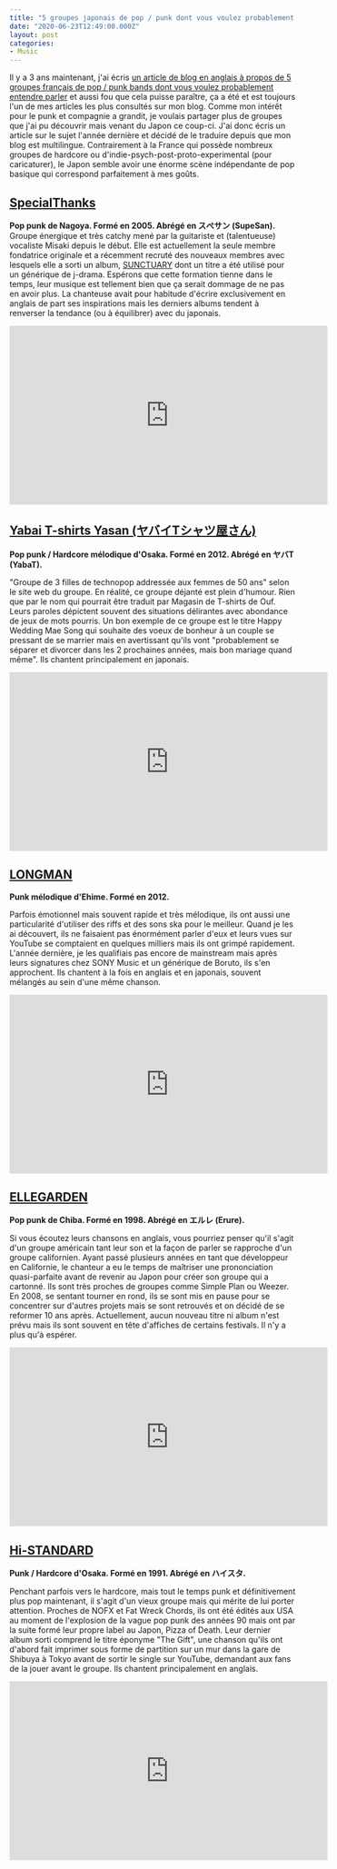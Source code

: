 ```yaml
---
title: "5 groupes japonais de pop / punk dont vous voulez probablement entendre parler"
date: "2020-06-23T12:49:00.000Z"
layout: post
categories:
- Music
---
```

Il y a 3 ans maintenant, j'ai écris [un article de blog en anglais à propos de 5 groupes français de pop / punk bands dont vous voulez probablement entendre parler](/2017/03/08/5-french-pop-punk-bands-you-might-wanna-know-about) et aussi fou que cela puisse paraître, ça a été et est toujours l'un de mes articles les plus consultés sur mon blog. Comme mon intérêt pour le punk et compagnie a grandit, je voulais partager plus de groupes que j'ai pu découvrir mais venant du Japon ce coup-ci. J'ai donc écris un article sur le sujet l'année dernière et décidé de le traduire depuis que mon blog est multilingue.
Contrairement à la France qui possède nombreux groupes de hardcore ou d'indie-psych-post-proto-experimental (pour caricaturer), le Japon semble avoir une énorme scène indépendante de pop basique qui correspond parfaitement à mes goûts.

## [SpecialThanks](https://open.spotify.com/artist/1ZzoJJ9wVpdlxB8Hp96ENk)

**Pop punk de Nagoya. Formé en 2005. Abrégé en スぺサン (SupeSan).**  
Groupe énergique et très catchy mené par la guitariste et (talentueuse) vocaliste Misaki depuis le début. Elle est actuellement la seule membre fondatrice originale et a récemment recruté des nouveaux membres avec lesquels elle a sorti un album, [SUNCTUARY](https://open.spotify.com/album/2huhdNL3TBJ4n6v71th1nZ) dont un titre a été utilisé pour un générique de j-drama. Espérons que cette formation tienne dans le temps, leur musique est tellement bien que ça serait dommage de ne pas en avoir plus. La chanteuse avait pour habitude d'écrire exclusivement en anglais de part ses inspirations mais les derniers albums tendent à renverser la tendance (ou à équilibrer) avec du japonais.

<iframe style="display: block; margin: auto;" width="560" height="315" src="https://www.youtube.com/embed/b34cRpu1NIM" frameborder="0" allowfullscreen></iframe>

## [Yabai T-shirts Yasan (ヤバイTシャツ屋さん)](https://open.spotify.com/artist/3GP0RQRnBvpYVgdVYfcaGS)

**Pop punk / Hardcore mélodique d'Osaka. Formé en 2012. Abrégé en ヤバT (YabaT).**  

"Groupe de 3 filles de technopop addressée aux femmes de 50 ans" selon le site web du groupe. En réalité, ce groupe déjanté est plein d'humour. Rien que par le nom qui pourrait être traduit par Magasin de T-shirts de Ouf. Leurs paroles dépictent souvent des situations délirantes avec abondance de jeux de mots pourris. Un bon exemple de ce groupe est le titre Happy Wedding Mae Song qui souhaite des voeux de bonheur à un couple se pressant de se marrier mais en avertissant qu'ils vont "probablement se séparer et divorcer dans les 2 prochaines années, mais bon mariage quand même". Ils chantent principalement en japonais.

<iframe style="display: block; margin: auto;" width="560" height="315" src="https://www.youtube.com/embed/lVIHyj9qVy0" frameborder="0" allowfullscreen></iframe>

## [LONGMAN](https://longman.jp/)

**Punk mélodique d'Ehime. Formé en 2012.**  

Parfois émotionnel mais souvent rapide et très mélodique, ils ont aussi une particularité d'utiliser des riffs et des sons ska pour le meilleur. Quand je les ai découvert, ils ne faisaient pas énormément parler d'eux et leurs vues sur YouTube se comptaient en quelques milliers mais ils ont grimpé rapidement. L'année dernière, je les qualifiais pas encore de mainstream mais après leurs signatures chez SONY Music et un générique de Boruto, ils s'en approchent. Ils chantent à la fois en anglais et en japonais, souvent mélangés au sein d'une même chanson.

<iframe style="display: block; margin: auto;" width="560" height="315" src="https://www.youtube.com/embed/W0Xfg1xvP2I" frameborder="0" allowfullscreen></iframe>

## [ELLEGARDEN](https://open.spotify.com/artist/3cbd5GWGOknxmFAe77MDbk)

**Pop punk de Chiba. Formé en 1998. Abrégé en エルレ (Erure).**   

Si vous écoutez leurs chansons en anglais, vous pourriez penser qu'il s'agit d'un groupe américain tant leur son et la façon de parler se rapproche d'un groupe californien. Ayant passé plusieurs années en tant que développeur en Californie, le chanteur a eu le temps de maîtriser une prononciation quasi-parfaite avant de revenir au Japon pour créer son groupe qui a cartonné. Ils sont très proches de groupes comme Simple Plan ou Weezer. En 2008, se sentant tourner en rond, ils se sont mis en pause pour se concentrer sur d'autres projets mais se sont retrouvés et on décidé de se reformer 10 ans après. Actuellement, aucun nouveau titre ni album n'est prévu mais ils sont souvent en tête d'affiches de certains festivals. Il n'y a plus qu'à espérer.

<iframe style="display: block; margin: auto;" width="560" height="315" src="https://www.youtube.com/embed/qLFQ5Y8t2iE" frameborder="0" allowfullscreen></iframe>

## [Hi-STANDARD](https://open.spotify.com/artist/7hTZwqQILVH4bAbN67CeEz)

**Punk / Hardcore d'Osaka. Formé en 1991. Abrégé en ハイスタ.**  

Penchant parfois vers le hardcore, mais tout le temps punk et définitivement plus pop maintenant, il s'agit d'un vieux groupe mais qui mérite de lui porter attention. Proches de NOFX et Fat Wreck Chords, ils ont été édités aux USA au moment de l'explosion de la vague pop punk des années 90 mais ont par la suite formé leur propre label au Japon, Pizza of Death. Leur dernier album sorti comprend le titre éponyme "The Gift", une chanson qu'ils ont d'abord fait imprimer sous forme de partition sur un mur dans la gare de Shibuya à Tokyo avant de sortir le single sur YouTube, demandant aux fans de la jouer avant le groupe. Ils chantent principalement en anglais.

<iframe style="display: block; margin: auto;" width="560" height="315" src="https://www.youtube.com/embed/RnYSAWMOK-Y" frameborder="0" allowfullscreen></iframe>
